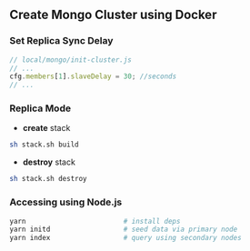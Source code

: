 ## Create Mongo Cluster using Docker


### Set Replica Sync Delay
```javascript
// local/mongo/init-cluster.js
// ...
cfg.members[1].slaveDelay = 30; //seconds
// ...
```

### Replica Mode
- **create** stack
```sh
sh stack.sh build
```
- **destroy** stack
```sh
sh stack.sh destroy
```

### Accessing using Node.js
```sh
yarn                        # install deps
yarn initd                  # seed data via primary node
yarn index                  # query using secondary nodes
```

<!-- I will add the sharded version in future -->

